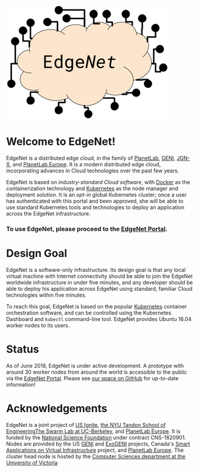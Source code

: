 ---
---

![EdgeNet logo](assets/images/logo.png)

# Welcome to EdgeNet!

EdgeNet is a distributed edge cloud, in the family of
[PlanetLab](https://planet-lab.org),
[GENI](https://geni.net),
[JGN-X](https://www.jgn.nict.go.jp/english/index.html),
and [PlanetLab Europe](https://www.planet-lab.eu/).
It is a modern distributed edge cloud, incorporating
advances in Cloud technologies over the past few years.

EdgeNet is based on *industry-standard Cloud software*, with
[Docker](https://www.docker.com/) as the containerization
technology and [Kubernetes](https://kubernetes.io/) as the
node manager and deployment solution.  It is an *opt-in* global
Kubernetes cluster; once a user has authenticated with this portal and
been approved, she will be able to use standard Kubernetes tools and
technologies to deploy an application across the EdgeNet
infrastructure.

### To use EdgeNet, please proceed to the [EdgeNet Portal](https://sundewcluster.appspot.com/).



# Design Goal

EdgeNet is a software-only infrastructure. Its design goal is that any
local virtual machine with Internet connectivity should be able to join
the EdgeNet worldwide infrastructure in under five minutes, and any developer
should be able to deploy his application across EdgeNet using standard,
familiar Cloud technologies within five minutes.

To reach this goal, EdgeNet is based on the popular
[Kubernetes](https://kubernetes.io/)
container orchestration software, and can be controlled using the
Kubernetes Dashboard and `kubectl` command-line tool.
EdgeNet provides Ubuntu 16.04 worker nodes to its users.



# Status
  
As of June 2018, EdgeNet is under active development. A prototype
with around 30 worker nodes from around the world is accessible to
the public via the [EdgeNet Portal](https://sundewcluster.appspot.com/).
Please see [our space on GitHub](https://github.com/EdgeNet-Project)
for up-to-date information!

# Acknowledgements

EdgeNet is a joint project of [US Ignite](https://www.us-ignite.org), [the NYU Tandon School of Engineering](https://engineering.nyu.edu/)[The Swarm Lab at UC-Berkeley](https://swarmlab.berkeley.edu/home), and [PlanetLab Europe](https://www.planet-lab.eu/).  It is funded by the [National Science Foundation](https://www.nsf.org/) under contract CNS-1820901.  Nodes are provided by the US [GENI](https://geni.net) and [ExoGENI](http://www.exogeni.net/) projects, Canada's [Smart Applications on Virtual Infrastructure](https://www.savinetwork.ca/) project, and [PlanetLab Europe](https://www.planet-lab.eu/).  The cluster head node is hosted by the [Computer Sciences department at the University of Victoria](https://www.uvic.ca/engineering/computerscience/)





